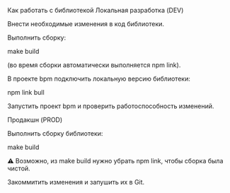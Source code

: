 Как работать с библиотекой
Локальная разработка (DEV)

Внести необходимые изменения в код библиотеки.

Выполнить сборку:

make build

(во время сборки автоматически выполняется npm link).

В проекте bpm подключить локальную версию библиотеки:

npm link bull

Запустить проект bpm и проверить работоспособность изменений.

Продакшн (PROD)

Выполнить сборку библиотеки:

make build

⚠️ Возможно, из make build нужно убрать npm link, чтобы сборка была чистой.

Закоммитить изменения и запушить их в Git.
